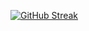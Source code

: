 [![GitHub Streak](http://github-readme-streak-stats.herokuapp.com?user=DonovanA09&theme=tokyonight&hide_border=true&border_radius=6&date_format=M%20j%5B%2C%20Y%5D&dates=EBEBEB)](https://git.io/streak-stats)
